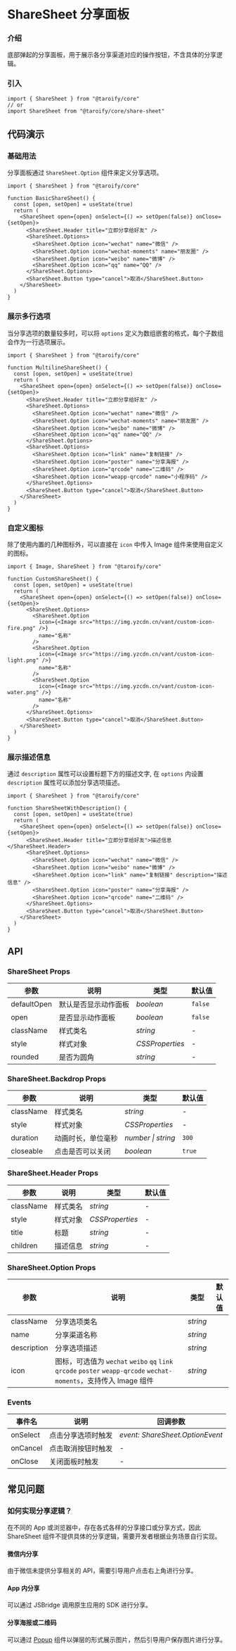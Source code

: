 # ShareSheet 分享面板

### 介绍

底部弹起的分享面板，用于展示各分享渠道对应的操作按钮，不含具体的分享逻辑。

### 引入

```tsx
import { ShareSheet } from "@taroify/core"
// or
import ShareSheet from "@taroify/core/share-sheet"
```

## 代码演示

### 基础用法

分享面板通过 `ShareSheet.Option` 组件来定义分享选项。

```tsx
import { ShareSheet } from "@taroify/core"

function BasicShareSheet() {
  const [open, setOpen] = useState(true)
  return (
    <ShareSheet open={open} onSelect={() => setOpen(false)} onClose={setOpen}>
      <ShareSheet.Header title="立即分享给好友" />
      <ShareSheet.Options>
        <ShareSheet.Option icon="wechat" name="微信" />
        <ShareSheet.Option icon="wechat-moments" name="朋友圈" />
        <ShareSheet.Option icon="weibo" name="微博" />
        <ShareSheet.Option icon="qq" name="QQ" />
      </ShareSheet.Options>
      <ShareSheet.Button type="cancel">取消</ShareSheet.Button>
    </ShareSheet>
  )
}
```

### 展示多行选项

当分享选项的数量较多时，可以将 `options` 定义为数组嵌套的格式，每个子数组会作为一行选项展示。

```tsx
import { ShareSheet } from "@taroify/core"

function MultilineShareSheet() {
  const [open, setOpen] = useState(true)
  return (
    <ShareSheet open={open} onSelect={() => setOpen(false)} onClose={setOpen}>
      <ShareSheet.Header title="立即分享给好友" />
      <ShareSheet.Options>
        <ShareSheet.Option icon="wechat" name="微信" />
        <ShareSheet.Option icon="wechat-moments" name="朋友圈" />
        <ShareSheet.Option icon="weibo" name="微博" />
        <ShareSheet.Option icon="qq" name="QQ" />
      </ShareSheet.Options>
      <ShareSheet.Options>
        <ShareSheet.Option icon="link" name="复制链接" />
        <ShareSheet.Option icon="poster" name="分享海报" />
        <ShareSheet.Option icon="qrcode" name="二维码" />
        <ShareSheet.Option icon="weapp-qrcode" name="小程序码" />
      </ShareSheet.Options>
      <ShareSheet.Button type="cancel">取消</ShareSheet.Button>
    </ShareSheet>
  )
}
```

### 自定义图标

除了使用内置的几种图标外，可以直接在 `icon` 中传入 Image 组件来使用自定义的图标。

```tsx
import { Image, ShareSheet } from "@taroify/core"

function CustomShareSheet() {
  const [open, setOpen] = useState(true)
  return (
    <ShareSheet open={open} onSelect={() => setOpen(false)} onClose={setOpen}>
      <ShareSheet.Options>
        <ShareSheet.Option
          icon={<Image src="https://img.yzcdn.cn/vant/custom-icon-fire.png" />}
          name="名称"
        />
        <ShareSheet.Option
          icon={<Image src="https://img.yzcdn.cn/vant/custom-icon-light.png" />}
          name="名称"
        />
        <ShareSheet.Option
          icon={<Image src="https://img.yzcdn.cn/vant/custom-icon-water.png" />}
          name="名称"
        />
      </ShareSheet.Options>
      <ShareSheet.Button type="cancel">取消</ShareSheet.Button>
    </ShareSheet>
  )
}
```

### 展示描述信息

通过 `description` 属性可以设置标题下方的描述文字, 在 `options` 内设置 `description` 属性可以添加分享选项描述。

```tsx
import { ShareSheet } from "@taroify/core"

function ShareSheetWithDescription() {
  const [open, setOpen] = useState(true)
  return (
    <ShareSheet open={open} onSelect={() => setOpen(false)} onClose={setOpen}>
      <ShareSheet.Header title="立即分享给好友">描述信息</ShareSheet.Header>
      <ShareSheet.Options>
        <ShareSheet.Option icon="wechat" name="微信" />
        <ShareSheet.Option icon="weibo" name="微博" />
        <ShareSheet.Option icon="link" name="复制链接" description="描述信息" />
        <ShareSheet.Option icon="poster" name="分享海报" />
        <ShareSheet.Option icon="qrcode" name="二维码" />
      </ShareSheet.Options>
      <ShareSheet.Button type="cancel">取消</ShareSheet.Button>
    </ShareSheet>
  )
}
```

## API

### ShareSheet Props

| 参数 | 说明 | 类型 | 默认值 |
| --- | --- | --- | --- |
| defaultOpen | 默认是否显示动作面板 | _boolean_ | `false` |
| open      | 是否显示动作面板 | _boolean_ | `false` |
| className | 样式类名 | _string_ | - |
| style     | 样式对象 | _CSSProperties_ | - |
| rounded   | 是否为圆角 | _string_ | - |

### ShareSheet.Backdrop Props

| 参数 | 说明 | 类型 | 默认值 |
| --- | --- | --- | --- |
| className | 样式类名 | _string_        | - |
| style     | 样式对象 | _CSSProperties_ | - |
| duration  | 动画时长，单位毫秒 | _number \| string_ | `300` |
| closeable | 点击是否可以关闭  | _boolean_ | `true` |

### ShareSheet.Header Props

| 参数 | 说明 | 类型 | 默认值 |
| --- | --- | --- | --- |
| className | 样式类名 | _string_        | - |
| style     | 样式对象 | _CSSProperties_ | - |
| title     | 标题    | _string_        | - |
| children  | 描述信息 | _string_        | - |

### ShareSheet.Option Props

| 参数 | 说明 | 类型 | 默认值 |
| --- | --- | --- | --- |
| className | 分享选项类名 | _string_ |
| name | 分享渠道名称 | _string_ |
| description | 分享选项描述 | _string_ |
| icon | 图标，可选值为 `wechat` `weibo` `qq` `link` `qrcode` `poster` `weapp-qrcode` `wechat-moments`，支持传入 Image 组件 | _string_ |

### Events

| 事件名        | 说明                     | 回调参数                        |
| ------------- | ------------------------ | ------------------------------- |
| onSelect        | 点击分享选项时触发       | _event: ShareSheet.OptionEvent_ |
| onCancel | 点击取消按钮时触发 | - |
| onClose | 关闭面板时触发 | - |

## 常见问题

### 如何实现分享逻辑？

在不同的 App 或浏览器中，存在各式各样的分享接口或分享方式，因此 ShareSheet 组件不提供具体的分享逻辑，需要开发者根据业务场景自行实现。

#### 微信内分享

由于微信未提供分享相关的 API，需要引导用户点击右上角进行分享。

#### App 内分享

可以通过 JSBridge 调用原生应用的 SDK 进行分享。

#### 分享海报或二维码

可以通过 [Popup](/components/popup/) 组件以弹层的形式展示图片，然后引导用户保存图片进行分享。
